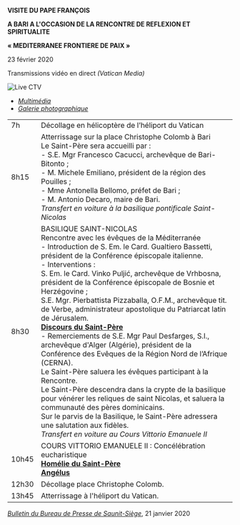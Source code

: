 **VISITE DU PAPE FRANÇOIS**

**A BARI A L'OCCASION DE LA RENCONTRE DE REFLEXION ET SPIRITUALITE**

**« MEDITERRANEE FRONTIERE DE PAIX »**

23 février 2020

Transmissions vidéo en direct *(Vatican Media)*

![Live CTV](http://w2.vatican.va/content/dam/francesco/images/img/player.jpg)

- *[Multimédia](http://www.vatican.va/content/francesco/fr/events/event.dir.html/content/vaticanevents/fr/2020/2/23/visita-bari.html)*
- *[Galerie photographique](http://www.photogallery.va/content/photogallery/fr/eventi/bari2020.html)*

|     |     |
| --- | --- |
| 7h | Décollage en hélicoptère de l’héliport du Vatican |
| 8h15 | Atterrissage sur la place Christophe Colomb à Bari<br>Le Saint-Père sera accueilli par :<br>- S.E. Mgr Francesco Cacucci, archevêque de Bari-Bitonto ;<br> - M. Michele Emiliano, président de la région des Pouilles ;<br> - Mme Antonella Bellomo, préfet de Bari ;<br> - M. Antonio Decaro, maire de Bari.<br>*Transfert en voiture à la basilique pontificale Saint-Nicolas* |
| 8h30 | BASILIQUE SAINT-NICOLAS<br>Rencontre avec les évêques de la Méditerranée<br>- Introduction de S. Em. le Card. Gualtiero Bassetti, président de la Conférence épiscopale italienne.<br> - Interventions :<br>S. Em. le Card. Vinko Puljić, archevêque de Vrhbosna, président de la Conférence épiscopale de Bosnie et Herzégovine ;<br>S.E. Mgr. Pierbattista Pizzaballa, O.F.M., archevêque tit. de Verbe, administrateur apostolique du Patriarcat latin de Jérusalem.<br>**[Discours du Saint-Père](http://w2.vatican.va/content/francesco/fr/events/event.dir.html/content/vaticanevents/fr/2020/2/23/vescovi-delmediterraneo-bari.html)**<br>- Remerciements de S.E. Mgr Paul Desfarges, S.I., archevêque d'Alger (Algérie), président de la Conférence des Evêques de la Région Nord de l’Afrique (CERNA).<br>Le Saint-Père saluera les évêques participant à la Rencontre.<br>Le Saint-Père descendra dans la crypte de la basilique pour vénérer les reliques de saint Nicolas, et saluera la communauté des pères dominicains.<br>Sur le parvis de la Basilique, le Saint-Père adressera une salutation aux fidèles.<br>*Transfert en voiture au Cours Vittorio Emanuele II* |
| 10h45 | COURS VITTORIO EMANUELE II : Concélébration eucharistique <br>**[Homélie du Saint-Père](http://www.vatican.va/content/francesco/fr/events/event.dir.html/content/vaticanevents/fr/2020/2/23/messa-bari.html)**<br>**[Angélus](http://www.vatican.va/content/francesco/fr/events/event.dir.html/content/vaticanevents/fr/2020/2/23/angelus.html)** |
| 12h30 | Décollage place Christophe Colomb. |
| 13h45 | Atterrissage à l'héliport du Vatican. |

*[Bulletin du Bureau de Presse de Saunit-Siège](https://press.vatican.va/content/salastampa/it/bollettino/pubblico/2020/01/21/0040/00084.html)*, 21 janvier 2020